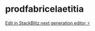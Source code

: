 # prodfabricelaetitia

[Edit in StackBlitz next generation editor ⚡️](https://stackblitz.com/~/github.com/Fab84570/prodfabricelaetitia)